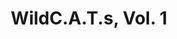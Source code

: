 ---
title: "WildC.A.T.s, Vol. 1"
issue: "23"
issue_nr: 23
full_title: Spaceside / Earthside
subtitle: ""
story_arc: ""
crossover: ""
variant: ""
publisher: Image Comics
creators: 
  - James Robinson
  - Travis Charest
  - Salvador Larroca
release_date: Sep 1995
release_year: 1995
genre:
  - Action
  - Adventure
  - Super-Heroes
format: Comic
pages: 32
signed_by: ""
price: 2.5
---